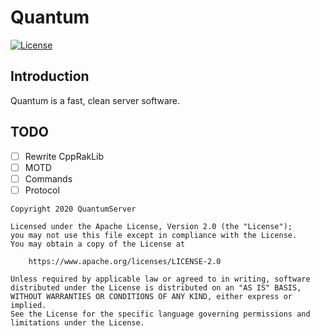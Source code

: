 # Quantum
[![License](https://img.shields.io/badge/license-GNU%20v3-blue.svg?style=flat-square)](https://github.com/QuantumServer/Quantum/blob/master/LICENSE)

## Introduction
Quantum is a fast, clean server software.

## TODO
- [ ] Rewrite CppRakLib
- [ ] MOTD
- [ ] Commands
- [ ] Protocol

```
Copyright 2020 QuantumServer

Licensed under the Apache License, Version 2.0 (the "License");
you may not use this file except in compliance with the License.
You may obtain a copy of the License at

    https://www.apache.org/licenses/LICENSE-2.0

Unless required by applicable law or agreed to in writing, software
distributed under the License is distributed on an "AS IS" BASIS,
WITHOUT WARRANTIES OR CONDITIONS OF ANY KIND, either express or implied.
See the License for the specific language governing permissions and
limitations under the License.
```

